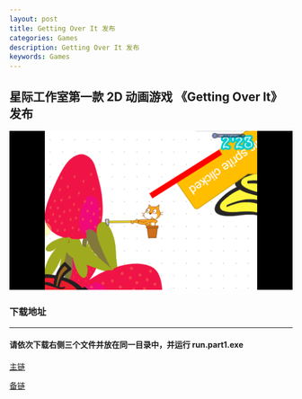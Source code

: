 ```yaml
---
layout: post
title: Getting Over It 发布
categories: Games
description: Getting Over It 发布
keywords: Games
---
```


## 星际工作室第一款 2D 动画游戏 《Getting Over It》 发布

![icon](https://raw.githubusercontent.com/Galaxy-Studio-Team/sources/master/Getting-Over-It/image-20200517083537434.png)

### 下载地址

---

#### 请依次下载右侧三个文件并放在同一目录中，并运行 run.part1.exe

[主链](https://galaxy-studio.coding.net/p/source/d/source/git/lfs/master/Getting-Over-It/Getting-Over-It.exe)

[备链](https://media.githubusercontent.com/media/Galaxy-Studio-Team/sources/master/Getting-Over-It/Getting-Over-It.exe)